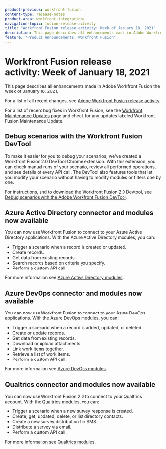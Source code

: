 ```yaml
---
product-previous: workfront-fusion
content-type: release-notes
product-area: workfront-integrations
navigation-topic: fusion-release-activity
title: "Workfront Fusion release activity: Week of January 18, 2021"
description: This page describes all enhancements made in Adobe Workfront Fusion the week of January 18, 2021.
feature: "Product Announcements, Workfront Fusion"
---
```


# Workfront Fusion release activity:&nbsp;Week of January 18, 2021

This page describes all enhancements made in Adobe Workfront Fusion the week of January 18, 2021.

For a list of all recent changes, see [Adobe Workfront Fusion release activity](../../../product-announcements/product-releases/fusion-release-activity/fusion-release-activity.md).

For a list of recent bug fixes in Workfront Fusion, see the [Workfront Maintenance Updates](https://one.workfront.com/s/article/Workfront-Maintenance-Updates-1882317350) page and check for any updates labeled Workfront Fusion Maintenance Update.

## Debug scenarios with the Workfront Fusion DevTool

To make it easier for you to debug your scenarios, we've created a Workfront Fusion 2.0 DevTool Chrome extension. With this extension, you can check manual runs of your scenario, review all performed operations, and see details of every API call. The DevTool also features tools that let you modify your scenario without having to modify modules or filters one by one.

For instructions, and to download the Workfront Fusion 2.0 Devtool, see [Debug scenarios with the Adobe Workfront Fusion DevTool](../../../workfront-fusion/scenarios/debug-scenarios-with-dev-tool.md).

## Azure Active Directory connector and modules now available

You can now use Workfront Fusion to connect to your Azure Active Directory applications. With the Azure Active Directory modules, you can:

* Trigger a scenario when a record is created or updated.
* Create records.
* Get data from existing records.
* Search records based on criteria you specify.
* Perform a custom API call.

For more information see [Azure Active Directory modules](../../../workfront-fusion/apps-and-their-modules/azure-ad-modules.md).

## Azure DevOps connector and modules now available

You can now use Workfront Fusion to connect to your Azure DevOps applications. With the Azure DevOps modules, you can:

* Trigger a scenario when a record is added, updated, or deleted.
* Create or update records.
* Get data from existing records.
* Download or upload attachments.
* Link work items together.
* Retrieve a list of work items.
* Perform a custom API call.

For more information see [Azure DevOps modules](../../../workfront-fusion/apps-and-their-modules/azure-dev-ops.md).

## Qualtrics connector and modules now available

You can now use Workfront Fusion 2.0 to connect to your Qualtrics account. With the Qualtrics modules, you can:

* Trigger a scenario when a new survey response is created.
* Create, get, updated, delete, or list directory contacts.
* Create a new survey distribution for SMS.
* Distribute a survey via email.
* Perform a custom API call.

For more information see [Qualtrics modules](../../../workfront-fusion/apps-and-their-modules/qualtrics-modules.md).
